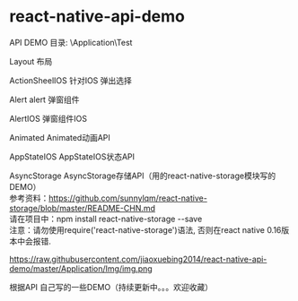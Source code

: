 # react-native-api-demo

API DEMO 目录: \Application\Test

Layout 布局

ActionSheelIOS 针对IOS 弹出选择

Alert alert 弹窗组件

AlertIOS 弹窗组件IOS

Animated Animated动画API

AppStateIOS AppStateIOS状态API

AsyncStorage AsyncStorage存储API（用的react-native-storage模块写的DEMO）<br >
参考资料：https://github.com/sunnylqm/react-native-storage/blob/master/README-CHN.md<br >
请在项目中：npm install react-native-storage --save <br >
注意：请勿使用require('react-native-storage')语法, 否则在react native 0.16版本中会报错. <br >

https://raw.githubusercontent.com/jiaoxuebing2014/react-native-api-demo/master/Application/Img/img.png

根据API 自己写的一些DEMO（持续更新中。。。欢迎收藏）
